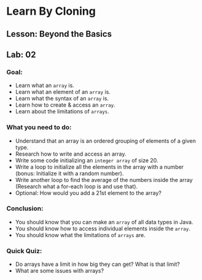 # Learn By Cloning
## Lesson: Beyond the Basics
## Lab: 02

### Goal:
- Learn what an `array` is. 
- Learn what an element of an `array` is.
- Learn what the syntax of an `array` is.
- Learn how to create & access an `array`.
- Learn about the limitations of `arrays`.

### What you need to do:
- Understand that an array is an ordered grouping of elements of a given type.
- Research how to write and access an array.
- Write some code initializing an `integer array` of size 20.
- Write a loop to initialize all the elements in the array with a number (bonus: Initialize it with a random number).
- Write another loop to find the average of the numbers inside the array (Research what a for-each loop is and use that).
- Optional: How would you add a 21st element to the array?

### Conclusion:
- You should know that you can make an `array` of all data types in Java.
- You should know how to access individual elements inside the `array`.
- You should know what the limitations of `arrays` are.

### Quick Quiz:
- Do arrays have a limit in how big they can get? What is that limit?
- What are some issues with arrays?
